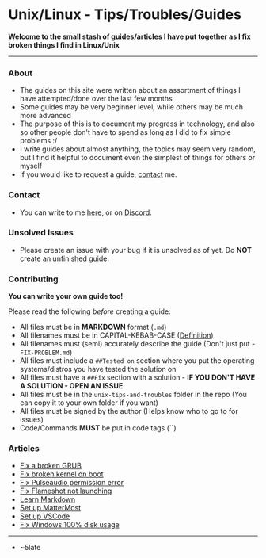 # Unix/Linux - Tips/Troubles/Guides

**Welcome to the small stash of guides/articles I have put together as I fix broken things I find in Linux/Unix**

---

### About 

- The guides on this site were written about an assortment of things I have attempted/done over the last few months
- Some guides may be very beginner level, while others may be much more advanced
- The purpose of this is to document my progress in technology, and also so other people don't have to spend as long as I did to fix simple problems :/
- I write guides about almost anything, the topics may seem very random, but I find it helpful to document even the simplest of things for others or myself
- If you would like to request a guide, [contact](#contact) me.

### Contact

- You can write to me [here](https://github.com/5late/5late/issues), or on [Discord](https://slatedev.xyz/contact/discord/).

### Unsolved Issues

- Please create an issue with your bug if it is unsolved as of yet. Do **NOT** create an unfinished guide.

### Contributing

**You can write your own guide too!**

Please read the following *before* creating a guide:

- All files must be in **MARKDOWN** format (``.md``)
- All filenames must be in CAPITAL-KEBAB-CASE ([Definition](https://www.theserverside.com/definition/Kebab-case))
- All filenames must (semi) accurately describe the guide (Don't just put - ``FIX-PROBLEM.md``)
- All files must include a ``##Tested on`` section where you put the operating systems/distros you have tested the solution on
- All files must have a ``##Fix`` section with a solution - **IF YOU DON'T HAVE A SOLUTION - OPEN AN ISSUE**
- All files must be in the ``unix-tips-and-troubles`` folder in the repo (You can copy it to your own folder if you want)
- All files must be signed by the author (Helps know who to go to for issues)
- Code/Commands **MUST** be put in code tags (``)

### Articles

- [Fix a broken GRUB](./FIX-BROKEN-GRUB.md)
- [Fix broken kernel on boot](./FIX-BROKEN-KERNEL-BOOT.md)
- [Fix Pulseaudio permission error](./FIX-PULSEAUDIO-PERMISSION.md)
- [Fix Flameshot not launching](./FLAMESHOT-DO-NOT-WORK.md)
- [Learn Markdown](./MARKDOWN-GUIDE.md)
- [Set up MatterMost](./SET-UP-MATTERMOST.md)
- [Set up VSCode](./SETUP-VSCODE.md)
- [Fix Windows 100% disk usage](./FIX-WINDOWS-100-DISK-USAGE.md)

--- 

- ~5late